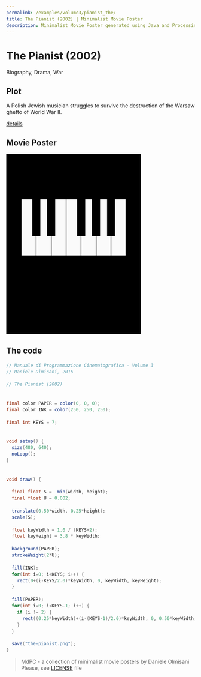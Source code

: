 ```yaml
---
permalink: /examples/volume3/pianist_the/
title: The Pianist (2002) | Minimalist Movie Poster
description: Minimalist Movie Poster generated using Java and Processing.
---
```


# The Pianist (2002)

Biography, Drama, War

## Plot
A Polish Jewish musician struggles to survive the destruction of the Warsaw ghetto of World War II.

[details](https://www.imdb.com/title/tt0253474/)

## Movie Poster
<img src="the-pianist.png"  width="360px" title="The Pianist">


## The code
```java
// Manuale di Programmazione Cinematografica - Volume 3
// Daniele Olmisani, 2016

// The Pianist (2002)


final color PAPER = color(0, 0, 0);
final color INK = color(250, 250, 250);

final int KEYS = 7;


void setup() {
  size(480, 640);
  noLoop();
}


void draw() {
  
  final float S =  min(width, height);
  final float U = 0.002;
  
  translate(0.50*width, 0.25*height);
  scale(S);
  
  float keyWidth = 1.0 / (KEYS+2);
  float keyHeight = 3.8 * keyWidth;
  
  background(PAPER);
  strokeWeight(2*U);
  
  fill(INK);
  for(int i=0; i<KEYS; i++) {
    rect(0+(i-KEYS/2.0)*keyWidth, 0, keyWidth, keyHeight);
  }
  
  fill(PAPER);
  for(int i=0; i<KEYS-1; i++) {
    if (i != 2) {
      rect((0.25*keyWidth)+(i-(KEYS-1)/2.0)*keyWidth, 0, 0.50*keyWidth, 0.65*keyHeight);
    }
  }
  
  save("the-pianist.png");
}

```

> MdPC - a collection of minimalist movie posters
> by Daniele Olmisani
> Please, see [LICENSE](../../../LICENSE) file
